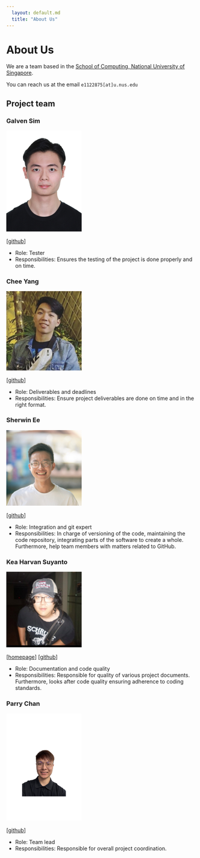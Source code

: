 ```yaml
---
  layout: default.md
  title: "About Us"
---
```


# About Us

We are a team based in the [School of Computing, National University of Singapore](http://www.comp.nus.edu.sg).

You can reach us at the email `e1122875[at]u.nus.edu`

## Project team

### Galven Sim

<img src="images/inquisitivrx.png" width="200px">

[[github](https://github.com/inquisitivrx)]

* Role: Tester
* Responsibilities: Ensures the testing of the project is done properly and on time.

### Chee Yang

<img src="images/gcheeyang.png" width="200px">

[[github](https://github.com/GCheeYang)]

* Role: Deliverables and deadlines
* Responsibilities: Ensure project deliverables are done on time and in the right format.

### Sherwin Ee

<img src="images/sherwinee.png" width="200px">

[[github](https://github.com/sherwinee)]

* Role: Integration and git expert
* Responsibilities: In charge of versioning of the code, maintaining the code repository, integrating parts of the software to create a whole. Furthermore, help team members with matters related to GitHub.

### Kea Harvan Suyanto

<img src="images/kea-s.png" width="200px">

[[homepage](https://keaharvan.vercel.app)]
[[github](https://github.com/kea-S)]

* Role: Documentation and code quality
* Responsibilities: Responsible for quality of various project documents. Furthermore, looks after code quality ensuring adherence to coding standards.

### Parry Chan

<img src="images/parrycys.png" width="200px">

[[github](http://github.com/parrycys)]

* Role: Team lead
* Responsibilities: Responsible for overall project coordination.

